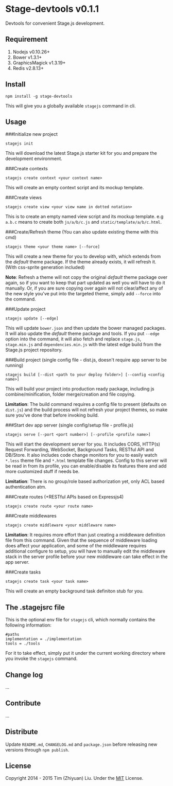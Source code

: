Stage-devtools    v0.1.1
========================
Devtools for convenient Stage.js development.


Requirement
-----------
1. Nodejs v0.10.26+
2. Bower v1.3.1+
3. GraphicsMagick v1.3.19+
4. Redis v2.8.13+

Install
-------
```
npm install -g stage-devtools
```
This will give you a globally available `stagejs` command in cli.


Usage
-----
###Initialize new project
```
stagejs init
```
This will download the latest Stage.js starter kit for you and prepare the development environment.

###Create contexts
```
stagejs create context <your context name>
```
This will create an empty context script and its mockup template.

###Create views
```
stagejs create view <your view name in dotted notation>
```
This is to create an empty named view script and its mockup template. e.g `a.b.c` means to create both `js/a/b/c.js` and `static/template/a/b/c.html`.

###Create/Refresh theme
(You can also update existing theme with this cmd)
```
stagejs theme <your theme name> [--force]
```
This will create a new theme for you to develop with, which extends from the *default* theme package. If the theme already exists, it will refresh it. (With css-sprite generation included)

**Note**: Refresh a theme will not copy the original *default* theme package over again, so if you want to keep that part updated as well you will have to do it manually. Or, if you are sure copying over again will not clear/affect any of the new style you've put into the targeted theme, simply add `--force` into the command. 


###Update project
```
stagejs update [--edge]
```
This will update `bower.json` and then update the bower managed packages. It will also update the *default* theme package and tools. If you put `--edge` option into the command, it will also fetch and replace `stage.js`, `stage.min.js` and `dependencies.min.js` with the latest edge build from the Stage.js project repository.

###Build project
(single config file - dist.js, doesn't require app server to be running)
```
stagejs build [--dist <path to your deploy folder>] [--config <config name>]
```
This will build your project into production ready package, including js combine/minification, folder merge/creation and file copying.

**Limitation**: The build command requires a config file to present (defaults on `dist.js`) and the build process will not refresh your project themes, so make sure you've done that before invoking build.


###Start dev app server
(single config/setup file - profile.js)
```
stagejs serve [--port <port number>] [--profile <profile name>]
```
This will start the development server for you. It includes CORS, HTTP(s) Request Forwarding, WebSocket, Background Tasks, RESTful API and DB/Store. It also includes code change monitors for you to easily watch `*.less` theme file and `*.html` template file changes. Config to this server will be read in from its profile, you can enable/disable its features there and add more customized stuff if needs be.

**Limitation**: There is no group/role based authorization yet, only ACL based authentication atm.

###Create routes
(+RESTful APIs based on Expressjs4)
```
stagejs create route <your route name>
```

###Create middlewares
```
stagejs create middleware <your middleware name>
```

**Limitation**: It requires more effort than just creating a middleware definition file from this command. Given that the sequence of middleware loading does affect your application, and some of the middleware requires additional configure to setup, you will have to manually edit the middleware stack in the server profile before your new middleware can take effect in the app server.

###Create tasks
```
stagejs create task <your task name>
```
This will create an empty background task definiton stub for you.


The .stagejsrc file
-------------------
This is the optional env file for `stagejs` cli, which normally contains the following information:
```
#paths
implementation = ./implementation
tools = ./tools
```
For it to take effect, simply put it under the current working directory where you invoke the `stagejs` command.


Change log
----------
...


Contribute
----------
...


Distribute
----------
Update `README.md`, `CHANGELOG.md` and `package.json` before releasing new versions through `npm publish`.


License
-------
Copyright 2014 - 2015 Tim (Zhiyuan) Liu. 
Under the [MIT](http://opensource.org/licenses/MIT) License.

